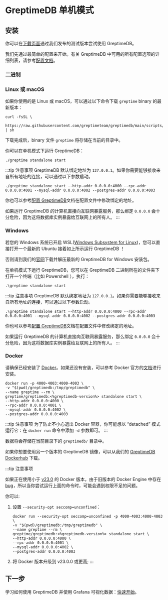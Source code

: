 # GreptimeDB 单机模式

## 安装

你可以在[下载页面](https://greptime.cn/download)通过我们发布的测试版本尝试使用 GreptimeDB。

我们先通过最简单的配置来开始。有关 GreptimeDB 中可用的所有配置选项的详细列表，请参考[配置文档](/user-guide/operations/configuration.md)。

### 二进制

### Linux 或 macOS

如果你使用的是 Linux 或 macOS，可以通过以下命令下载 `greptime` binary 的最新版本：

```shell
curl -fsSL \
  https://raw.githubusercontent.com/greptimeteam/greptimedb/main/scripts/install.sh | sh
```

下载完成后，binary 文件 `greptime` 将存储在当前的目录中。

你可以在单机模式下运行 GreptimeDB：

```shell
./greptime standalone start
```

:::tip 注意事项
GreptimeDB 默认绑定地址为 `127.0.0.1`。如果你需要能够接收来自所有地址的连接，可以通过以下参数启动。
```shell
./greptime standalone start --http-addr 0.0.0.0:4000 --rpc-addr 0.0.0.0:4001 --mysql-addr 0.0.0.0:4002 --postgres-addr 0.0.0.0:4003
```

你也可以参考[配置 GreptimeDB](../../user-guide/operations/configuration.md)文档在配置文件中修改绑定的地址。

如果运行 GreptimeDB 的计算机直接向互联网暴露服务，那么绑定 `0.0.0.0` 会十分危险，因为这将数据库实例暴露给互联网上的所有人。
:::


### Windows

若您的 Windows 系统已开启 WSL([Windows Subsystem for Linux](https://learn.microsoft.com/en-us/windows/wsl/about))，您可以直接打开一个最新的 Ubuntu 接着如上所示运行 GreptimeDB ！

否则请到我们的[官网](https://greptime.com/resources)下载并解压最新的 GreptimeDB for Windows 安装包。

在单机模式下运行 GreptimeDB，您可以在 GreptimeDB 二进制所在的文件夹下打开一个终端（比如 Powershell ），执行：

```shell
.\greptime standalone start
```


:::tip 注意事项
GreptimeDB 默认绑定地址为 `127.0.0.1`。如果你需要能够接收来自所有地址的连接，可以通过以下参数启动。
```shell
.\greptime standalone start --http-addr 0.0.0.0:4000 --rpc-addr 0.0.0.0:4001 --mysql-addr 0.0.0.0:4002 --postgres-addr 0.0.0.0:4003
```

你也可以参考[配置 GreptimeDB](../../user-guide/operations/configuration.md)文档在配置文件中修改绑定的地址。

如果运行 GreptimeDB 的计算机直接向互联网暴露服务，那么绑定 `0.0.0.0` 会十分危险，因为这将数据库实例暴露给互联网上的所有人。
:::


### Docker

请确保已经安装了 [Docker](https://www.docker.com/)。如果还没有安装，可以参考 Docker 官方的[文档](https://www.docker.com/get-started/)进行安装。

```shell
docker run -p 4000-4003:4000-4003 \
-v "$(pwd)/greptimedb:/tmp/greptimedb" \
--name greptime --rm \
greptime/greptimedb:<%greptimedb-version%> standalone start \
--http-addr 0.0.0.0:4000 \
--rpc-addr 0.0.0.0:4001 \
--mysql-addr 0.0.0.0:4002 \
--postgres-addr 0.0.0.0:4003
```

:::tip 注意事项
为了防止不小心退出 Docker 容器，你可能想以 “detached” 模式运行它：在 `docker run` 命令中添加 `-d` 参数即可。
:::

数据将会存储在当前目录下的 `greptimedb/` 目录中。

如果你想要使用另一个版本的 GreptimeDB 镜像，可以从我们的 [GreptimeDB Dockerhub](https://hub.docker.com/r/greptime/greptimedb) 下载。

:::tip 注意事项

如果正在使用小于 [v23.0](https://docs.docker.com/engine/release-notes/23.0/) 的 Docker 版本，由于旧版本的 Docker Engine 中存在 [bug](https://github.com/moby/moby/pull/42681)，所以当你尝试运行上面的命令时，可能会遇到权限不足的问题。

你可以:

1. 设置 `--security-opt seccomp=unconfined`：

   ```shell
   docker run --security-opt seccomp=unconfined -p 4000-4003:4000-4003 \
   -v "$(pwd)/greptimedb:/tmp/greptimedb" \
   --name greptime --rm \
   greptime/greptimedb:<%greptimedb-version%> standalone start \
   --http-addr 0.0.0.0:4000 \
   --rpc-addr 0.0.0.0:4001 \
   --mysql-addr 0.0.0.0:4002 \
   --postgres-addr 0.0.0.0:4003
   ```

2. 将 Docker 版本升级到 v23.0.0 或更高;
   :::

## 下一步

学习如何使用 GreptimeDB 并使用 Grafana 可视化数据：[快速开始](../quick-start/overview.md)。

